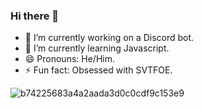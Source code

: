 ### Hi there 👋

-  🔭 I’m currently working on a Discord bot.
-  🌱 I’m currently learning Javascript.
-  😄 Pronouns: He/Him.
-  ⚡ Fun fact: Obsessed with SVTFOE.

![b74225683a4a2aada3d0c0cdf9c153e9](https://user-images.githubusercontent.com/124498286/216817335-0e59abb2-01be-49bc-8657-12775f4d745a.gif)
